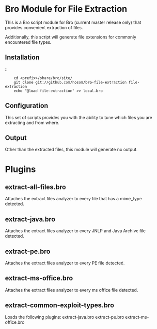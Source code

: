 Bro Module for File Extraction
==============================

This is a Bro script module for Bro (current master release only) that provides convenient extraction of files.

Additionally, this script will generate file extensions for commonly encountered file types.

Installation
------------

::

		cd <prefix>/share/bro/site/
		git clone git://github.com/hosom/bro-file-extraction file-extraction
		echo "@load file-extraction" >> local.bro

Configuration
-------------

This set of scripts provides you with the ability to tune which files you are extracting and from where.

Output
-------------

Other than the extracted files, this module will generate no output.

Plugins
===============================

extract-all-files.bro
-------------

Attaches the extract files analyzer to every file that has a mime_type detected.

extract-java.bro
-------------

Attaches the extract files analyzer to every JNLP and Java Archive file detected.

extract-pe.bro
-------------

Attaches the extract files analyzer to every PE file detected.

extract-ms-office.bro
-------------

Attaches the extract files analyzer to every ms office file detected.

extract-common-exploit-types.bro
-------------

Loads the following plugins:
extract-java.bro
extract-pe.bro
extract-ms-office.bro